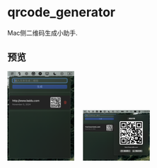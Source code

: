 # qrcode_generator

Mac侧二维码生成小助手.

## 预览

<img src="preview/qrcode_history.png" width="30%" style="display:inline-block;" />&nbsp;&nbsp;&nbsp;&nbsp;&nbsp;<img src="preview/qrcode_detail.png" width="30%" style="display:inline-block;" />